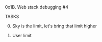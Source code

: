0x1B. Web stack debugging #4

TASKS

0. Sky is the limit, let's bring that limit higher

1. User limit
